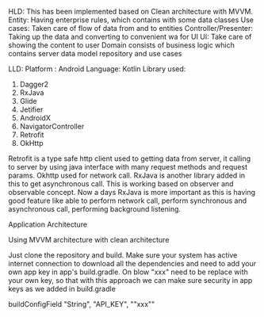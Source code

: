 HLD: This has been implemented based on Clean architecture with MVVM.
Entity: Having enterprise rules, which contains with some data classes
Use cases: Taken care of flow of data from and to entities
Controller/Presenter: Taking up the data and converting to convenient wa for UI
UI: Take care of showing the content to user
Domain consists of business logic which contains server data model repository and use cases

LLD: 
Platform : Android
Language: Kotlin 
Library used:
1) Dagger2
2) RxJava
3) Glide
4) Jetifier
5) AndroidX
6) NavigatorController
7) Retrofit
8) OkHttp

Retrofit is a type safe http client used to getting data from server, it calling to server by using
java interface with many request methods and request params. Okhttp used for network call. 
RxJava is another library added in this to get asynchronous call. This is working based on observer
and observable concept. Now a days RxJava is more important as this is having good feature like able
to perform network call, perform synchronous and asynchronous call, performing background listening.

Application Architecture

Using MVVM architecture with clean architecture


Just clone the repository and build. Make sure your system has active internet connection to download
all the dependencies and need to add your own app key in app's build.gradle.
On blow "xxx" need to be replace with your own key, so that with this approach we can make sure security
in app keys as we added in build.gradle

buildConfigField "String", "API_KEY", "\"xxx\""



